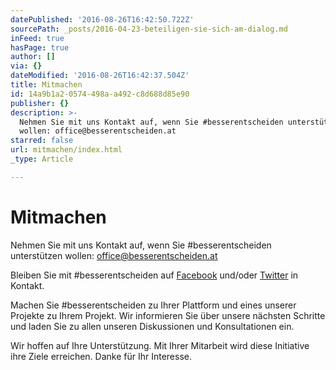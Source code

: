 ```yaml
---
datePublished: '2016-08-26T16:42:50.722Z'
sourcePath: _posts/2016-04-23-beteiligen-sie-sich-am-dialog.md
inFeed: true
hasPage: true
author: []
via: {}
dateModified: '2016-08-26T16:42:37.504Z'
title: Mitmachen
id: 14a9b1a2-0574-498a-a492-c8d688d85e90
publisher: {}
description: >-
  Nehmen Sie mit uns Kontakt auf, wenn Sie #besserentscheiden unterstützen
  wollen: office@besserentscheiden.at
starred: false
url: mitmachen/index.html
_type: Article

---
```

# Mitmachen

Nehmen Sie mit uns Kontakt auf, wenn Sie \#besserentscheiden unterstützen wollen: office@besserentscheiden.at

Bleiben Sie mit \#besserentscheiden auf [Facebook][0] und/oder [Twitter][1] in Kontakt.

Machen Sie \#besserentscheiden zu Ihrer Plattform und eines unserer Projekte zu Ihrem Projekt. Wir informieren Sie über unsere nächsten Schritte und laden Sie zu allen unseren Diskussionen und Konsultationen ein.

Wir hoffen auf Ihre Unterstützung. Mit Ihrer Mitarbeit wird diese Initiative ihre Ziele erreichen. Danke für Ihr Interesse.

[0]: https://www.facebook.com/besserentscheiden/
[1]: https://twitter.com/besserentsch